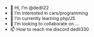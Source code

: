- 👋 Hi, I’m @dedli22
- 👀 I’m interested in cars/programming 
- 🌱 I’m currently learning php/JS
- 💞️ I’m looking to collaborate on ...
- 📫 How to reach me discord dedli330

<!---
dedli22/dedli22 is a ✨ special ✨ repository because its `README.md` (this file) appears on your GitHub profile.
You can click the Preview link to take a look at your changes.
--->
